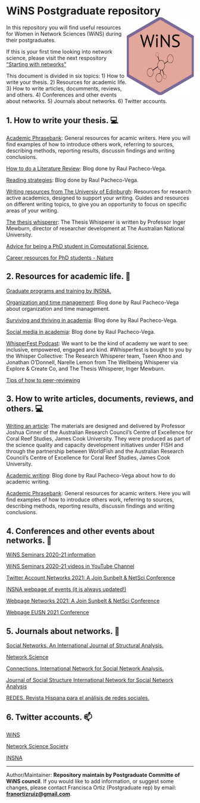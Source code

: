 
<!-- README.md is generated from README.Rmd. Please edit that file -->

# WiNS Postgraduate repository <img src="imag/sticker.jpg" align="right" width="180px"/>

In this repository you will find useful resources for Women in Network
Sciences (WiNS) during their postgraduates.

If this is your first time looking into network science, please visit
the next respository [“Starting with
networks”](https://github.com/FranciscaOrtizRuiz/wins_startingwithnetworks)

This document is divided in six topics: 1) How to write your thesis. 2)
Resources for academic life. 3) How to write articles, documments,
reviews, and others. 4) Conferences and other events about networks. 5)
Journals about networks. 6) Twitter accounts.

## 1\. How to write your thesis. 💻

[Academic Phrasebank](https://www.phrasebank.manchester.ac.uk): General
resources for acamic writers. Here you will find examples of how to
introduce others work, referring to sources, describing methods,
reporting results, discussin findings and writing conclusions.

[How to do a Literature
Review](http://www.raulpacheco.org/resources/literature-reviews/): Blog
done by Raul Pacheco-Vega.

[Reading
strategies](http://www.raulpacheco.org/resources/reading-strategies/):
Blog done by Raul Pacheco-Vega.

[Writing resources from The Universiy of
Edinburgh](https://www.ed.ac.uk/institute-academic-development/research-roles/research-only-staff/writing/writing-resources):
Resources for research active academics, designed to support your
writing. Guides and resources on different writing topics, to give you
an opportunity to focus on specific areas of your writing.

[The thesis whisperer](https://thesiswhisperer.com): The Thesis
Whisperer is written by Professor Inger Mewburn, director of researcher
development at The Australian National University.

[Advice for being a PhD student in Computational
Science.](https://www.cs.jhu.edu/~mdredze/publications/HowtoBeaSuccessfulPhDStudent.1_1.pdf)

[Career resources for PhD students -
Nature](https://www.nature.com/collections/dhbegcaieb/)

## 2\. Resources for academic life. 🌻

[Graduate programs and training by
INSNA.](https://www.insna.org/graduate-programs)

[Organization and time
management](http://www.raulpacheco.org/resources/organization-and-time-management/):
Blog done by Raul Pacheco-Vega about organization and time management.

[Surviving and thriving in
academia](http://www.raulpacheco.org/resources/surviving-and-thriving-in-academia/):
Blog done by Raul Pacheco-Vega.

[Social media in
academia](http://www.raulpacheco.org/resources/social-media-in-academia/):
Blog done by Raul Pacheco-Vega.

[WhisperFest Podcast](https://www.buzzsprout.com/1510516): We want to be
the kind of academy we want to see: inclusive, empowered, engaged and
kind. \#Whisperfest is bought to you by the Whisper Collective: The
Research Whisperer team, Tseen Khoo and Jonathan O’Donnell, Narelle
Lemon from The Wellbeing Whisperer via Explore & Create Co, and The
Thesis Whisperer, Inger Mewburn.

[Tips of how to
peer-reviewing](https://www.two-cells.com/post/quick-and-essential-tips-to-peer-reviewing)

## 3\. How to write articles, documents, reviews, and others. 💻

[Writing an
article](https://fish.cgiar.org/getting-published-peer-review-professor-joshua-cinner):
The materials are designed and delivered by Professor Joshua Cinner of
the Australian Research Council’s Centre of Excellence for Coral Reef
Studies, James Cook University. They were produced as part of the
science quality and capacity development initiatives under FISH and
through the partnership between WorldFish and the Australian Research
Council’s Centre of Excellence for Coral Reef Studies, James Cook
University.

[Academic
writing](http://www.raulpacheco.org/resources/academic-writing-acwri/):
Blog done by Raul Pacheco-Vega about how to do academic writing.

[Academic Phrasebank](https://www.phrasebank.manchester.ac.uk): General
resources for acamic writers. Here you will find examples of how to
introduce others work, referring to sources, describing methods,
reporting results, discussin findings and writing conclusions.

## 4\. Conferences and other events about networks. 🔭

[WiNS Seminars 2020-21
information](https://aliceschwarze.gitlab.io/winsseminar.html)

[WiNS Seminars 2020-21 videos in YouTube
Channel](https://www.youtube.com/channel/UCJppCyVIY5_XsNOSl7mftRQ?view_as=subscriber)

[Twitter Account Networks 2021: A Join Sunbelt & NetSci
Conference](https://twitter.com/Networks2021)

[INSNA webpage of events (it is always
updated\!)](https://www.insna.org/events/)

[Webpage Networks 2021: A Join Sunbelt & NetSci
Conference](https://networks2021.net)

[Webpage EUSN 2021 Conference](http://www.eusn2021.unina.it)

## 5\. Journals about networks. 💬

[Social Networks. An International Journal of Structural
Analysis.](https://www.journals.elsevier.com/social-networks)

[Network
Science](https://www.cambridge.org/core/journals/network-science)

[Connections. International Network for Social Network
Analysis.](https://www.exeley.com/journal/connections)

[Journal of Social Structure International Network for Social Network
Analysis](https://www.exeley.com/journal/journal_of_social_structure)

[REDES. Revista Hispana para el análisis de redes
sociales.](https://revistes.uab.cat/redes/index)

## 6\. Twitter accounts. 📫

[WiNS](https://twitter.com/WiNS_Society)

[Network Science Society](https://twitter.com/netscisociety)

[INSNA](https://twitter.com/SocNetAnalysts)

-----

Author/Maintainer: **Repository maintain by Postgraduate Committe of
WiNS council**. If you would like to add information, or suggest some
changes, please contact Francisca Ortiz (Postgraduate rep) by email:
**<franortizruiz@gmail.com>**.
